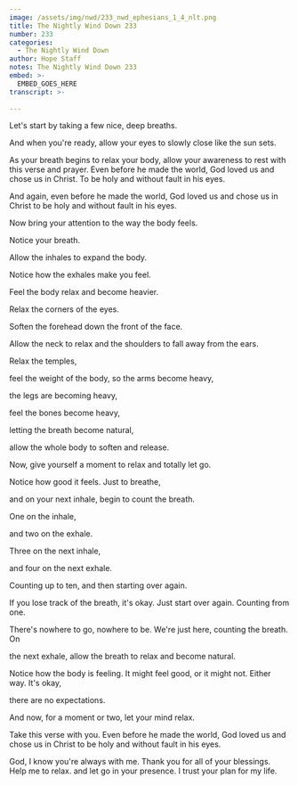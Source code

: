 ```yaml
---
image: /assets/img/nwd/233_nwd_ephesians_1_4_nlt.png
title: The Nightly Wind Down 233
number: 233
categories:
  - The Nightly Wind Down
author: Hope Staff
notes: The Nightly Wind Down 233
embed: >-
  EMBED_GOES_HERE
transcript: >-
  
---
```

Let's start by taking a few nice, deep breaths.

And when you're ready, allow your eyes to slowly close like the sun sets.

As your breath begins to relax your body, allow your awareness to rest with this verse and prayer. Even before he made the world, God loved us and chose us in Christ. To be holy and without fault in his eyes.

And again, even before he made the world, God loved us and chose us in Christ to be holy and without fault in his eyes.

Now bring your attention to the way the body feels.

Notice your breath.

Allow the inhales to expand the body.

Notice how the exhales make you feel.

Feel the body relax and become heavier.

Relax the corners of the eyes.

Soften the forehead down the front of the face.

Allow the neck to relax and the shoulders to fall away from the ears.

Relax the temples,

feel the weight of the body, so the arms become heavy,

the legs are becoming heavy,

feel the bones become heavy,

letting the breath become natural,

allow the whole body to soften and release.

Now, give yourself a moment to relax and totally let go.

Notice how good it feels. Just to breathe,

and on your next inhale, begin to count the breath.

One on the inhale,

and two on the exhale.

Three on the next inhale,

and four on the next exhale.

Counting up to ten, and then starting over again.

If you lose track of the breath, it's okay. Just start over again. Counting from one.

There's nowhere to go, nowhere to be. We're just here, counting the breath. On

the next exhale, allow the breath to relax and become natural.

Notice how the body is feeling. It might feel good, or it might not. Either way. It's okay,

there are no expectations.

And now, for a moment or two, let your mind relax.

Take this verse with you. Even before he made the world, God loved us and chose us in Christ to be holy and without fault in his eyes.

God, I know you're always with me. Thank you for all of your blessings. Help me to relax. and let go in your presence. I trust your plan for my life.

